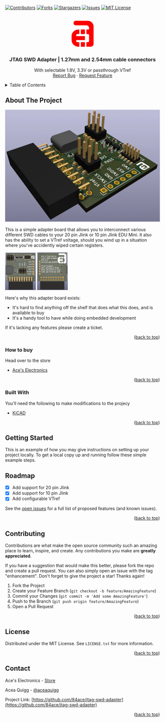 <div id="top"></div>
<!--
*** Thanks for checking out the Best-README-Template. If you have a suggestion
*** that would make this better, please fork the repo and create a pull request
*** or simply open an issue with the tag "enhancement".
*** Don't forget to give the project a star!
*** Thanks again! Now go create something AMAZING! :D
-->



<!-- PROJECT SHIELDS -->
<!--
*** I'm using markdown "reference style" links for readability.
*** Reference links are enclosed in brackets [ ] instead of parentheses ( ).
*** See the bottom of this document for the declaration of the reference variables
*** for contributors-url, forks-url, etc. This is an optional, concise syntax you may use.
*** https://www.markdownguide.org/basic-syntax/#reference-style-links
-->
[![Contributors][contributors-shield]][contributors-url]
[![Forks][forks-shield]][forks-url]
[![Stargazers][stars-shield]][stars-url]
[![Issues][issues-shield]][issues-url]
[![MIT License][license-shield]][license-url]



<!-- PROJECT LOGO -->
<br />
<div align="center">
  <a href="https://aceselectronics.store">
    <img src="images/ae_red.png" alt="Logo" width="80">
  </a>

  <h3 align="center">JTAG SWD Adapter | 1.27mm and 2.54mm cable connectors</h3>

  <p align="center">
    With selectable 1.8V, 3.3V or passthrough VTref
    <br />
    <a href="https://github.com/84ace/jtag-swd-adapter/issues">Report Bug</a>
    ·
    <a href="https://github.com/84ace/jtag-swd-adapter/issues">Request Feature</a>
  </p>
</div>



<!-- TABLE OF CONTENTS -->
<details>
  <summary>Table of Contents</summary>
  <ol>
    <li>
      <a href="#about-the-project">About The Project</a>
      <ul>
        <li><a href="#built-with">Built With</a></li>
      </ul>
    </li>
    <li>
      <a href="#getting-started">Getting Started</a>
      <ul>
        <li><a href="#prerequisites">Prerequisites</a></li>
        <li><a href="#installation">Installation</a></li>
      </ul>
    </li>
    <li><a href="#usage">Usage</a></li>
    <li><a href="#roadmap">Roadmap</a></li>
    <li><a href="#contributing">Contributing</a></li>
    <li><a href="#license">License</a></li>
    <li><a href="#contact">Contact</a></li>
    <li><a href="#acknowledgments">Acknowledgments</a></li>
  </ol>
</details>



<!-- ABOUT THE PROJECT -->
## About The Project

[![JTAG SWD Apadter][product-screenshot]](images/adapter_iso.webp)

This is a simple adapter board that allows you to interconnect various different SWD cables to your 20 pin Jlink or 10 pin Jlink EDU Mini. It also has the ability to set a VTref voltage, should you wind up in a situation where you've accidently wiped certain registers.

<a href="#top"><img src="images/adapter_front.webp" alt="Adapter Front" width="100"></a>
<a href="#top"><img src="images/adapter_back.webp" alt="Adapter Back" width="100"></a>

Here's why this adapter board exists:
* It's hard to find anything off the shelf that does what this does, and is available to buy
* It's a handy tool to have while doing embedded development

If it's lacking any features please create a ticket.

<p align="right">(<a href="#top">back to top</a>)</p>


### How to buy

Head over to the store

* [Ace's Electronics](https://aceselectronics.store)

<p align="right">(<a href="#top">back to top</a>)</p>



### Built With

You'll need the following to make modifications to the projecy

* [KiCAD](https://www.kicad.org/download/)

<p align="right">(<a href="#top">back to top</a>)</p>



<!-- GETTING STARTED -->
## Getting Started

This is an example of how you may give instructions on setting up your project locally.
To get a local copy up and running follow these simple example steps.


<!-- ROADMAP -->
## Roadmap

- [x] Add support for 20 pin Jlink
- [x] Add support for 10 pin Jlink
- [x] Add configurable VTref

See the [open issues](https://github.com/84ace/jtag-swd-adapter/issues) for a full list of proposed features (and known issues).

<p align="right">(<a href="#top">back to top</a>)</p>



<!-- CONTRIBUTING -->
## Contributing

Contributions are what make the open source community such an amazing place to learn, inspire, and create. Any contributions you make are **greatly appreciated**.

If you have a suggestion that would make this better, please fork the repo and create a pull request. You can also simply open an issue with the tag "enhancement".
Don't forget to give the project a star! Thanks again!

1. Fork the Project
2. Create your Feature Branch (`git checkout -b feature/AmazingFeature`)
3. Commit your Changes (`git commit -m 'Add some AmazingFeature'`)
4. Push to the Branch (`git push origin feature/AmazingFeature`)
5. Open a Pull Request

<p align="right">(<a href="#top">back to top</a>)</p>



<!-- LICENSE -->
## License

Distributed under the MIT License. See `LICENSE.txt` for more information.

<p align="right">(<a href="#top">back to top</a>)</p>



<!-- CONTACT -->
## Contact

Ace's Electronics - [Store](aceselectronics.store)

Acea Quigg - [@aceaquigg](https://twitter.com/aceaquigg)

Project Link: [https://github.com/84ace/jtag-swd-adapter](https://github.com/84ace/jtag-swd-adapter)

<p align="right">(<a href="#top">back to top</a>)</p>


<!-- MARKDOWN LINKS & IMAGES -->
<!-- https://www.markdownguide.org/basic-syntax/#reference-style-links -->
[contributors-shield]: https://img.shields.io/github/contributors/84ace/jtag-swd-adapter.svg?style=for-the-badge
[contributors-url]: https://github.com/84ace/jtag-swd-adapter/graphs/contributors
[forks-shield]: https://img.shields.io/github/forks/84ace/jtag-swd-adapter.svg?style=for-the-badge
[forks-url]: https://github.com/84ace/jtag-swd-adapter/network/members
[stars-shield]: https://img.shields.io/github/stars/84ace/jtag-swd-adapter.svg?style=for-the-badge
[stars-url]: https://github.com/84ace/jtag-swd-adapter/stargazers
[issues-shield]: https://img.shields.io/github/issues/84ace/jtag-swd-adapter.svg?style=for-the-badge
[issues-url]: https://github.com/84ace/jtag-swd-adapter/issues
[license-shield]: https://img.shields.io/github/license/othneildrew/Best-README-Template.svg?style=for-the-badge
[license-url]: https://github.com/84ace/jtag-swd-adapter/blob/master/LICENSE.txt
[product-screenshot]: images/adapter_iso.webp